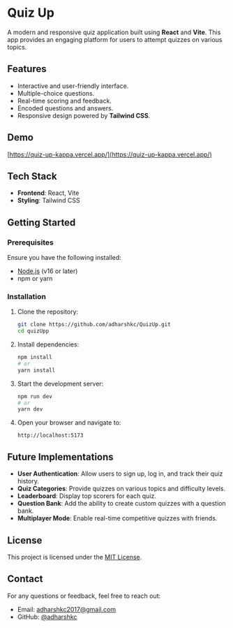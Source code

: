 # Quiz Up

A modern and responsive quiz application built using **React** and **Vite**. This app provides an engaging platform for users to attempt quizzes on various topics.


## Features

- Interactive and user-friendly interface.
- Multiple-choice questions.
- Real-time scoring and feedback.
- Encoded questions and answers.
- Responsive design powered by **Tailwind CSS**.

## Demo

[https://quiz-up-kappa.vercel.app/](https://quiz-up-kappa.vercel.app/) 

## Tech Stack

- **Frontend**: React, Vite
- **Styling**: Tailwind CSS

## Getting Started

### Prerequisites

Ensure you have the following installed:

- [Node.js](https://nodejs.org/) (v16 or later)
- npm or yarn

### Installation

1. Clone the repository:
   ```bash
   git clone https://github.com/adharshkc/QuizUp.git
   cd quizUpp
   ```

2. Install dependencies:
   ```bash
   npm install
   # or
   yarn install
   ```

3. Start the development server:
   ```bash
   npm run dev
   # or
   yarn dev
   ```

4. Open your browser and navigate to:
   ```
   http://localhost:5173
   ```



## Future Implementations

- **User Authentication**: Allow users to sign up, log in, and track their quiz history.
- **Quiz Categories**: Provide quizzes on various topics and difficulty levels.
- **Leaderboard**: Display top scorers for each quiz.
- **Question Bank**: Add the ability to create custom quizzes with a question bank.
- **Multiplayer Mode**: Enable real-time competitive quizzes with friends.



## License

This project is licensed under the [MIT License](LICENSE).

## Contact

For any questions or feedback, feel free to reach out:

- Email: adharshkc2017@gmail.com
- GitHub: [@adharshkc](https://github.com/adharshkc)